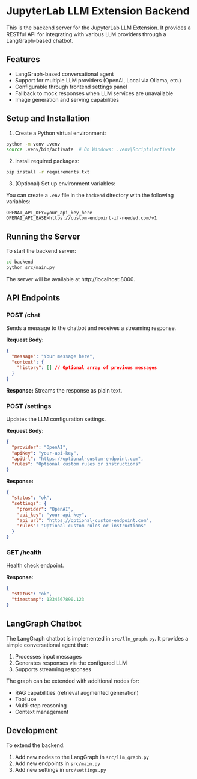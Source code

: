 # JupyterLab LLM Extension Backend

This is the backend server for the JupyterLab LLM Extension. It provides a RESTful API for integrating with various LLM providers through a LangGraph-based chatbot.

## Features

- LangGraph-based conversational agent
- Support for multiple LLM providers (OpenAI, Local via Ollama, etc.)
- Configurable through frontend settings panel
- Fallback to mock responses when LLM services are unavailable
- Image generation and serving capabilities

## Setup and Installation

1. Create a Python virtual environment:

```bash
python -m venv .venv
source .venv/bin/activate  # On Windows: .venv\Scripts\activate
```

2. Install required packages:

```bash
pip install -r requirements.txt
```

3. (Optional) Set up environment variables:

You can create a `.env` file in the `backend` directory with the following variables:

```
OPENAI_API_KEY=your_api_key_here
OPENAI_API_BASE=https://custom-endpoint-if-needed.com/v1
```

## Running the Server

To start the backend server:

```bash
cd backend
python src/main.py
```

The server will be available at http://localhost:8000.

## API Endpoints

### POST /chat

Sends a message to the chatbot and receives a streaming response.

**Request Body:**
```json
{
  "message": "Your message here",
  "context": {
    "history": [] // Optional array of previous messages
  }
}
```

**Response:**
Streams the response as plain text.

### POST /settings

Updates the LLM configuration settings.

**Request Body:**
```json
{
  "provider": "OpenAI",
  "apiKey": "your-api-key",
  "apiUrl": "https://optional-custom-endpoint.com",
  "rules": "Optional custom rules or instructions"
}
```

**Response:**
```json
{
  "status": "ok",
  "settings": {
    "provider": "OpenAI",
    "api_key": "your-api-key",
    "api_url": "https://optional-custom-endpoint.com",
    "rules": "Optional custom rules or instructions"
  }
}
```

### GET /health

Health check endpoint.

**Response:**
```json
{
  "status": "ok",
  "timestamp": 1234567890.123
}
```

## LangGraph Chatbot

The LangGraph chatbot is implemented in `src/llm_graph.py`. It provides a simple conversational agent that:

1. Processes input messages
2. Generates responses via the configured LLM
3. Supports streaming responses

The graph can be extended with additional nodes for:
- RAG capabilities (retrieval augmented generation)
- Tool use
- Multi-step reasoning
- Context management

## Development

To extend the backend:

1. Add new nodes to the LangGraph in `src/llm_graph.py`
2. Add new endpoints in `src/main.py`
3. Add new settings in `src/settings.py` 